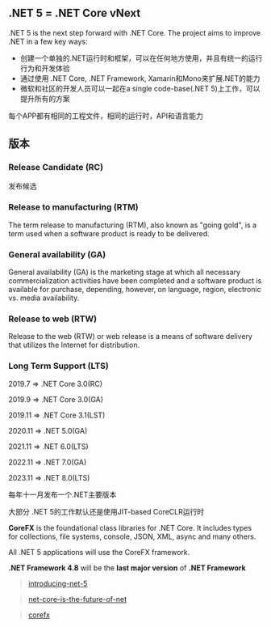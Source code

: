 ## .NET 5 = .NET Core vNext

.NET 5 is the next step forward with .NET Core. The project aims to improve .NET in a few key ways:

* 创建一个单独的.NET运行时和框架，可以在任何地方使用，并且有统一的运行行为和开发体验
* 通过使用 .NET Core, .NET Framework, Xamarin和Mono来扩展.NET的能力
* 微软和社区的开发人员可以一起在a single code-base(.NET 5)上工作，可以提升所有的方案

每个APP都有相同的工程文件，相同的运行时，API和语言能力

## 版本

### Release Candidate (RC)

发布候选

### Release to manufacturing (RTM)

The term release to manufacturing (RTM), also known as "going gold", is a term used when a software product is ready to be delivered.

### General availability (GA)

General availability (GA) is the marketing stage at which all necessary commercialization activities have been completed and a software product is available for purchase, depending, however, on language, region, electronic vs. media availability.

### Release to web (RTW)

Release to the web (RTW) or web release is a means of software delivery that utilizes the Internet for distribution.

### Long Term Support (LTS)

2019.7 => .NET Core 3.0(RC)

2019.9 => .NET Core 3.0(GA)

2019.11 => .NET Core 3.1(LST)

2020.11 => .NET 5.0(GA)

2021.11 => .NET 6.0(LTS)

2022.11 => .NET 7.0(GA)

2023.11 => .NET 8.0(LTS)

每年十一月发布一个.NET主要版本

大部分 .NET 5的工作默认还是使用JIT-based CoreCLR运行时

**CoreFX** is the foundational class libraries for .NET Core. It includes types for collections, file systems, console, JSON, XML, async and many others. 

All .NET 5 applications will use the CoreFX framework. 

**.NET Framework 4.8** will be the **last major version** of **.NET Framework**

> [introducing-net-5](https://devblogs.microsoft.com/dotnet/introducing-net-5/)

> [net-core-is-the-future-of-net](https://devblogs.microsoft.com/dotnet/net-core-is-the-future-of-net/)

> [corefx](https://github.com/dotnet/corefx)